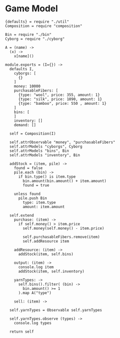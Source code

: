 Game Model
==========

    {defaults} = require "./util"
    Composition = require "composition"

    Bin = require "./bin"
    Cyborg = require "./cyborg"

    A = (name) ->
      (x) ->
        x[name]()

    module.exports = (I={}) ->
      defaults I,
        cyborgs: [
          {}
        ]
        money: 10000
        purchasableFibers: [
          {type: "wool", price: 355, amount: 1}
          {type: "silk", price: 1090, amount: 1}
          {type: "bamboo", price: 550 , amount: 1}
        ]
        bins: [
        ]
        inventory: []
        demand: []

      self = Composition(I)

      self.attrObservable "money", "purchasableFibers"
      self.attrModels "cyborgs", Cyborg
      self.attrModels "bins", Bin
      self.attrModels "inventory", Bin

      addStock = (item, pile) ->
        found = false
        pile.each (bin) ->
          if bin.type() is item.type
            bin.amount(bin.amount() + item.amount)
            found = true

        unless found
          pile.push Bin
            type: item.type
            amount: item.amount

      self.extend
        purchase: (item) ->
          if self.money() > item.price
            self.money(self.money() - item.price)

            self.purchasableFibers.remove(item)
            self.addResource item

        addResource: (item) ->
          addStock(item, self.bins)

        output: (item) ->
          console.log item
          addStock(item, self.inventory)

        yarnTypes: ->
          self.bins().filter( (bin) ->
            bin.amount() >= 1
          ).map A("type")

        sell: (item) ->

      self.yarnTypes = Observable self.yarnTypes

      self.yarnTypes.observe (types) ->
        console.log types

      return self
